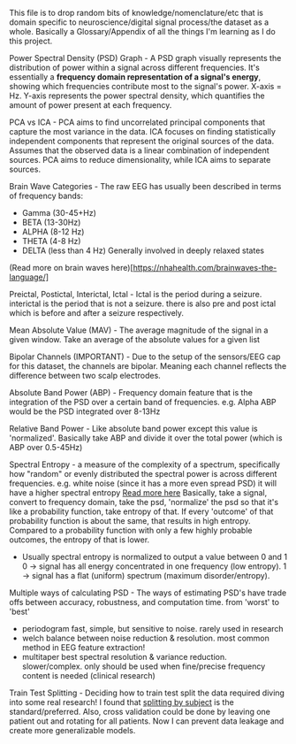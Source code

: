 This file is to drop random bits of knowledge/nomenclature/etc that is domain specific to neuroscience/digital signal process/the dataset as a whole.
Basically a Glossary/Appendix of all the things I'm learning as I do this project.

Power Spectral Density (PSD) Graph - 
A PSD graph visually represents the distribution of power within a signal across different frequencies. It's essentially a **frequency domain representation of a signal's energy**, showing which frequencies contribute most to the signal's power. X-axis = Hz. Y-axis represents the power spectral density, which quantifies the amount of power present at each frequency.

PCA vs ICA -
PCA aims to find uncorrelated principal components that capture the most variance in the data.
ICA focuses on finding statistically independent components that represent the original sources of the data. Assumes that the observed data is a linear combination of independent sources.
PCA aims to reduce dimensionality, while ICA aims to separate sources. 

Brain Wave Categories - 
The raw EEG has usually been described in terms of frequency bands: 
- Gamma (30-45+Hz)
- BETA (13-30Hz)
- ALPHA (8-12 Hz)
- THETA (4-8 Hz)
- DELTA (less than 4 Hz)
Generally involved in deeply relaxed states

(Read more on brain waves here)[https://nhahealth.com/brainwaves-the-language/]

Preictal, Postictal, Interictal, Ictal -
Ictal is the period during a seizure.
interictal is the period that is not a seizure.
there is also pre and post ictal which is before and after a seizure respectively.

Mean Absolute Value (MAV) - 
The average magnitude of the signal in a given window.
Take an average of the absolute values for a given list

Bipolar Channels (IMPORTANT) -
Due to the setup of the sensors/EEG cap for this dataset, the channels are bipolar.
Meaning each channel reflects the difference between two scalp electrodes.

Absolute Band Power (ABP) - 
Frequency domain feature that is the integration of the PSD over a certain band of frequencies.
e.g. Alpha ABP would be the PSD integrated over 8-13Hz

Relative Band Power -
Like absolute band power except this value is 'normalized'.
Basically take ABP and divide it over the total power (which is ABP over 0.5-45Hz)

Spectral Entropy - 
a measure of the complexity of a spectrum, specifically how "random" or evenly distributed the spectral power is across different frequencies.
e.g. white noise (since it has a more even spread PSD) it will have a higher spectral entropy
[Read more here](https://dsp.stackexchange.com/questions/23689/what-is-spectral-entropy)
Basically, take a signal, convert to frequency domain, take the psd, 'normalize' the psd so that it's like a probability function, take entropy of that.
If every 'outcome' of that probability function is about the same, that results in high entropy.
Compared to a probability function with only a few highly probable outcomes, the entropy of that is lower.
- Usually spectral entropy is normalized to output a value between 0 and 1
    0 → signal has all energy concentrated in one frequency (low entropy).
    1 → signal has a flat (uniform) spectrum (maximum disorder/entropy).

Multiple ways of calculating PSD -
The ways of estimating PSD's have trade offs between accuracy, robustness, and computation time. from 'worst' to 'best'
- periodogram
fast, simple, but sensitive to noise. rarely used in research
- welch
balance between noise reduction & resolution. most common method in EEG feature extraction!
- multitaper
best spectral resolution & variance reduction. slower/complex. only should be used when fine/precise frequency content is needed (clinical research)

Train Test Splitting -
Deciding how to train test split the data required diving into some real research! I found that [splitting by subject](https://pmc.ncbi.nlm.nih.gov/articles/PMC11099244/) is the standard/preferred. Also, cross validation could be done by leaving one patient out and rotating for all patients. Now I can prevent data leakage and create more generalizable models.

